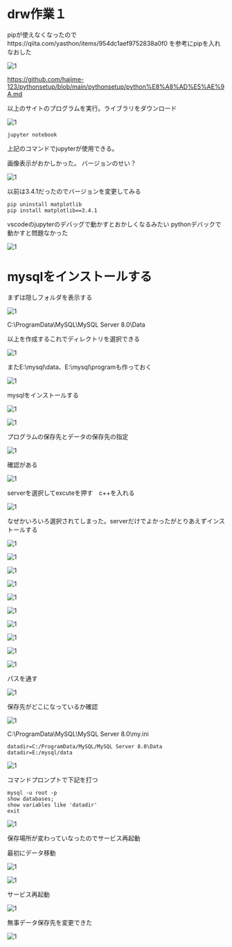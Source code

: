 # drw作業１

pipが使えなくなったのでhttps://qiita.com/yasthon/items/954dc1aef9752838a0f0
を参考にpipを入れなおした

![1](drw作業画像1/1.PNG)

https://github.com/hajime-123/pythonsetup/blob/main/pythonsetup/python%E8%A8%AD%E5%AE%9A.md

以上のサイトのプログラムを実行。ライブラリをダウンロード

![1](drw作業画像1/2.PNG)


```
jupyter notebook
```
上記のコマンドでjupyterが使用できる。

画像表示がおかしかった。
バージョンのせい？

![1](drw作業画像1/3.PNG)

以前は3.4.1だったのでバージョンを変更してみる

```
pip uninstall matplotlib
pip install matplotlib==3.4.1
```



vscodeのjupyterのデバッグで動かすとおかしくなるみたい
pythonデバックで動かすと問題なかった


![1](drw作業画像1/4.PNG)


# mysqlをインストールする
まずは隠しフォルダを表示する

![1](drw作業画像1/5.PNG)

C:\ProgramData\MySQL\MySQL Server 8.0\Data

以上を作成するこれでディレクトリを選択できる

![1](drw作業画像1/6.PNG)

またE:\mysql\data、E:\mysql\programも作っておく

![1](drw作業画像1/8.PNG)

mysqlをインストールする

![1](drw作業画像1/7.PNG)

![1](drw作業画像1/9.PNG)

プログラムの保存先とデータの保存先の指定

![1](drw作業画像1/10.PNG)

確認がある

![1](drw作業画像1/11.PNG)

serverを選択してexcuteを押す　c++を入れる

![1](drw作業画像1/12.PNG)

なぜかいろいろ選択されてしまった。serverだけでよかったがとりあえずインストールする

![1](drw作業画像1/13.PNG)

![1](drw作業画像1/14.PNG)

![1](drw作業画像1/15.PNG)

![1](drw作業画像1/16.PNG)

![1](drw作業画像1/17.PNG)

![1](drw作業画像1/18.PNG)

![1](drw作業画像1/19.PNG)

![1](drw作業画像1/20.PNG)

![1](drw作業画像1/21.PNG)

![1](drw作業画像1/22.PNG)

パスを通す

![1](drw作業画像1/23.PNG)

保存先がどこになっているか確認

![1](drw作業画像1/24.PNG)

C:\ProgramData\MySQL\MySQL Server 8.0\my.ini

```
datadir=C:/ProgramData/MySQL/MySQL Server 8.0\Data
datadir=E:/mysql/data
```

![1](drw作業画像1/25.PNG)

コマンドプロンプトで下記を打つ

```
mysql -u root -p
show databases;
show variables like 'datadir'
exit
```

![1](drw作業画像1/26.PNG)

保存場所が変わっていなったのでサービス再起動

最初にデータ移動

![1](drw作業画像1/27.PNG)

![1](drw作業画像1/28.PNG)

サービス再起動

![1](drw作業画像1/29.PNG)

無事データ保存先を変更できた

![1](drw作業画像1/30.PNG)


